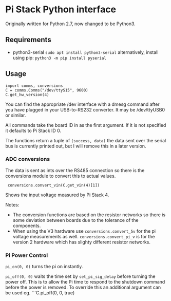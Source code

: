 # Pi Stack Python interface

Originally written for Python 2.7, now changed to be Python3.

## Requirements
* python3-serial ```sudo apt install python3-serial```
  alternatively, install using pip: ```python3 -m pip install pyserial```
## Usage
```
import comms, conversions
C = comms.Comms("/dev/ttyS15", 9600)
C.get_hw_version(4)
```

You can find the appropriate /dev interface with a dmesg command after you have plugged in your USB-to-RS232 converter. It may be /dev/ttyUSB0 or similar.

All commands take the board ID in as the first argument.  If it is not specified it defaults to Pi Stack ID 0.

The functions return a tuple of ```(success, data)``` the data sent over the serial bus is currently printed out, but I will remove this in a later version.

### ADC conversions
The data is sent as ints over the RS485 connection so there is the conversions module to convert this to actual values.  

```
 conversions.convert_vin(C.get_vin(4)[1])
```
Shows the input voltage measured by Pi Stack 4.  

Notes:
* The conversion functions are based on the resistor networks so there is some deviation between boards due to the tolerance of the components.
* When using the V3 hardware use ```conversions.convert_5v``` for the pi voltage measurements as well.  ```conversions.convert_pi_v``` is for the version 2 hardware which has slighty different resistor networks.

### Pi Power Control
```pi_on(0, 0)``` turns the pi on instantly.

```pi_off(0, 0)``` waits the time set by ```set_pi_sig_delay``` before turning the power off.  This is to allow the Pi time to respond to the shutdown command before the power is removed.  To override this an additional argument can be used eg. ```C.pi_off(0, 0, true)

